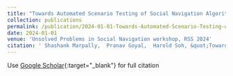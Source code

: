 ```yaml
---
title: "Towards Automated Scenario Testing of Social Navigation Algorithims"
collection: publications
permalink: /publication/2024-01-01-Towards-Automated-Scenario-Testing-of-SOcial-Navigation-Algorithims
date: 2024-01-01
venue: 'Unsolved Problems in Social Navigation workshop, RSS 2024'
citation: ' Shashank Marpally,  Pranav Goyal,  Harold Soh, &quot;Towards Automated Scenario Testing of SOcial Navigation Algorithims.&quot; In the proceedings of Unsolved Problems in Social Navigation, RSS 2024, 2024.'
---
```

Use [Google Scholar](https://scholar.google.com/scholar?q=Towards+Automated+Scenario+Testing+of+SOcial+Navigation+Algorithims){:target="_blank"} for full citation
